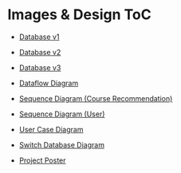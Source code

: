 # Images & Design ToC

- [Database v1](Database/database%20v1.0)

- [Database v2](Database/database%20v2.0)

- [Database v3](Database/database%20v3.0)

- [Dataflow Diagram](dataflow.png)

- [Sequence Diagram (Course Recommendation)](Sequence-diagram%20(recommendation).png)

- [Sequence Diagram (User)](Sequence-diagram%20(user).png)

- [User Case Diagram](User-case-diagram.png)

- [Switch Database Diagram](Switch%20DB%20diagram.jpg)

- [Project Poster](SSE%20Group%206%20Poster.png)